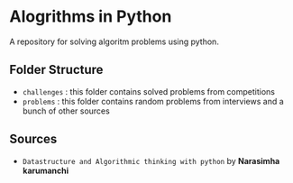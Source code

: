# Alogrithms in Python

A repository for solving algoritm problems using python. 
## Folder Structure
- `challenges` : this folder contains solved problems from competitions
- `problems` : this folder contains random problems from interviews and a bunch of other sources 

## Sources
- `Datastructure and Algorithmic thinking with python` by **Narasimha karumanchi**